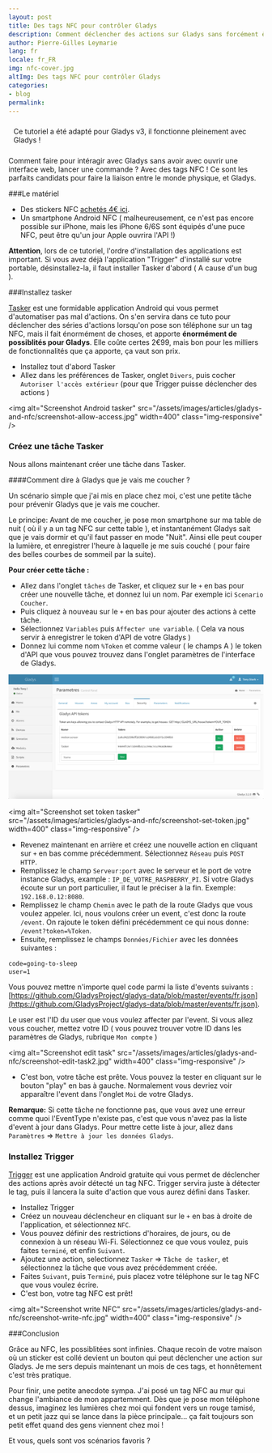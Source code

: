 ```yaml
---
layout: post
title: Des tags NFC pour contrôler Gladys
description: Comment déclencher des actions sur Gladys sans forcément être sur l'interface ? Avec Tasker et des tags NFC !
author: Pierre-Gilles Leymarie
lang: fr
locale: fr_FR
img: nfc-cover.jpg
altImg: Des tags NFC pour contrôler Gladys
categories:
- blog
permalink: 
---
```


<div class="alert alert-info" role="alert" style="padding: 10px;">Ce tutoriel a été adapté pour Gladys v3, il fonctionne pleinement avec Gladys !</div>

Comment faire pour intéragir avec Gladys sans avoir avec ouvrir une interface web, lancer une commande ? Avec des tags NFC ! Ce sont les parfaits candidats pour faire la liaison entre le monde physique, et Gladys.

###Le matériel

- Des stickers NFC [achetés 4€ ici](http://amzn.to/1QQCbmU).
- Un smartphone Android NFC ( malheureusement, ce n'est pas encore possible sur iPhone, mais les iPhone 6/6S sont équipés d'une puce NFC, peut être qu'un jour Apple ouvrira l'API !)

**Attention**, lors de ce tutoriel, l'ordre d'installation des applications est important. Si vous avez déjà l'application "Trigger" d'installé sur votre portable, désinstallez-la, il faut installer Tasker d'abord ( A cause d'un bug ).

###Installez tasker

[Tasker](https://play.google.com/store/apps/details?id=net.dinglisch.android.taskerm&hl=en) est une formidable application Android qui vous permet d'automatiser pas mal d'actions. On s'en servira dans ce tuto pour déclencher des séries d'actions lorsqu'on pose son téléphone sur un tag NFC, mais il fait énormément de choses, et apporte **énormément de possiblités pour Gladys**. Elle coûte certes 2€99, mais bon pour les milliers de fonctionnalités que ça apporte, ça vaut son prix.

- Installez tout d'abord Tasker
- Allez dans les préférences de Tasker, onglet `Divers`, puis cocher `Autoriser l'accès extérieur` (pour que Trigger puisse déclencher des actions )

<img alt="Screenshot Android tasker" src="/assets/images/articles/gladys-and-nfc/screenshot-allow-access.jpg" width=400" class="img-responsive" />
 
### Créez une tâche Tasker

Nous allons maintenant créer une tâche dans Tasker.

####Comment dire à Gladys que je vais me coucher ?

Un scénario simple que j'ai mis en place chez moi, c'est une petite tâche pour prévenir Gladys que je vais me coucher. 

Le principe: Avant de me coucher, je pose mon smartphone sur ma table de nuit ( où il y a un tag NFC sur cette table ), et instantanément Gladys sait que je vais dormir et qu'il faut passer en mode "Nuit". Ainsi elle peut couper la lumière, et enregistrer l'heure à laquelle je me suis couché ( pour faire des belles courbes de sommeil par la suite).

**Pour créer cette tâche :** 

- Allez dans l'onglet `tâches` de Tasker, et cliquez sur le `+` en bas pour créer une nouvelle tâche, et donnez lui un nom. Par exemple ici `Scenario Coucher`. 
- Puis cliquez à nouveau sur le `+` en bas pour ajouter des actions à cette tâche.
- Sélectionnez `Variables` puis `Affecter une variable`. ( Cela va nous servir à enregistrer le token d'API de votre Gladys )
- Donnez lui comme nom `%Token` et comme valeur ( le champs A ) le token d'API que vous pouvez trouvez dans l'onglet paramètres de l'interface de Gladys.

<img alt="Screenshot Gladys token" src="/assets/images/articles/gladys-and-nfc/token-gladys-v3.png" class="img-responsive" />

<img alt="Screenshot set token tasker" src="/assets/images/articles/gladys-and-nfc/screenshot-set-token.jpg" width=400" class="img-responsive" />

- Revenez maintenant en arrière et créez une nouvelle action en cliquant sur `+` en bas comme précédemment. Sélectionnez `Réseau` puis `POST HTTP`.
- Remplissez le champ `Serveur:port` avec le serveur et le port de votre instance Gladys, example : `IP_DE_VOTRE_RASPBERRY_PI`. Si votre Gladys écoute sur un port particulier, il faut le préciser à la fin. Exemple: `192.168.0.12:8080`. 
- Remplissez le champ `Chemin` avec le path de la route Gladys que vous voulez appeler. Ici, nous voulons créer un event, c'est donc la route `/event`. On rajoute le token défini précédemment ce qui nous donne: `/event?token=%Token`.
- Ensuite, remplissez le champs `Données/Fichier` avec les données suivantes : 

```
code=going-to-sleep
user=1
```

Vous pouvez mettre n'importe quel code parmi la liste d'events suivants : [https://github.com/GladysProject/gladys-data/blob/master/events/fr.json](https://github.com/GladysProject/gladys-data/blob/master/events/fr.json). 

Le user est l'ID du user que vous voulez affecter par l'event. Si vous allez vous coucher, mettez votre ID ( vous pouvez trouver votre ID dans les paramètres de Gladys, rubrique `Mon compte` )

<img alt="Screenshot edit task" src="/assets/images/articles/gladys-and-nfc/screenshot-edit-task2.jpg" width=400" class="img-responsive" />

- C'est bon, votre tâche est prête. Vous pouvez la tester en cliquant sur le bouton "play" en bas à gauche. Normalement vous devriez voir apparaître l'event dans l'onglet `Moi` de votre Gladys.

**Remarque:** Si cette tâche ne fonctionne pas, que vous avez une erreur comme quoi l'EventType n'existe pas, c'est que vous n'avez pas la liste d'event à jour dans Gladys. Pour mettre cette liste à jour, allez dans `Paramètres` => `Mettre à jour les données Gladys`. 


### Installez Trigger

[Trigger](https://play.google.com/store/apps/details?id=com.jwsoft.nfcactionlauncher) est une application Android gratuite qui vous permet de déclencher des actions après avoir détecté un tag NFC. Trigger servira juste à détecter le tag, puis il lancera la suite d'action que vous aurez défini dans Tasker.

- Installez Trigger
- Créez un nouveau déclencheur en cliquant sur le `+` en bas à droite de l'application, et sélectionnez `NFC`.
- Vous pouvez définir des restrictions d'horaires, de jours, ou de connexion à un réseau Wi-Fi. Sélectionnez ce que vous voulez, puis faites `terminé`, et enfin `Suivant`.
- Ajoutez une action, selectionnez `Tasker` => `Tâche de tasker`, et sélectionnez la tâche que vous avez précédemment créée.
- Faites `Suivant`, puis `Terminé`, puis placez votre téléphone sur le tag NFC que vous voulez écrire. 
- C'est bon, votre tag NFC est prêt!

<img alt="Screenshot write NFC" src="/assets/images/articles/gladys-and-nfc/screenshot-write-nfc.jpg" width=400" class="img-responsive" />

###Conclusion 

Grâce au NFC, les possiblitées sont infinies. Chaque recoin de votre maison où un sticker est collé devient un bouton qui peut déclencher une action sur Gladys. Je me sers depuis maintenant un mois de ces tags, et honnêtement c'est très pratique.

Pour finir, une petite anecdote sympa. J'ai posé un tag NFC au mur qui change l'ambiance de mon appartemment. Dès que je pose mon téléphone dessus, imaginez les lumières chez moi qui fondent vers un rouge tamisé, et un petit jazz qui se lance dans la pièce principale... ça fait toujours son petit effet quand des gens viennent chez moi !

Et vous, quels sont vos scénarios favoris ?